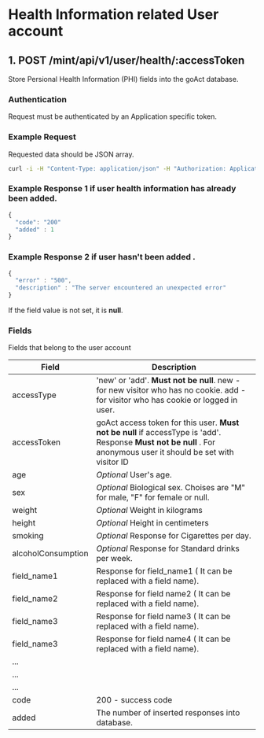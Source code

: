 # Health Information related User account
  

## 1. POST /mint/api/v1/user/health/:accessToken

Store Persional Health Information (PHI) fields into the goAct database. 

### Authentication

Request must be authenticated by an Application specific token.

### Example Request

Requested data should be JSON array.  

```sh
curl -i -H "Content-Type: application/json" -H "Authorization: ApplicationToken 1YotnFZsEjr1zCsicMWpAAFSa" -X POST -d '[{"accessType" : "add", "firstName" : "Firstname", "lastName" : "Lastname", "age" : 33, "sex" : "F", "height" : 178, "weight" : 75, "bmi" : 75, "smoking" : 75, "alcoholConsumption" : 75 , "conceiveTry" : 75, "conceiveTryMonthly" : 75, "healthyBaby" : true, "sti" : true, "stiPositive" : false, "menstruation" : true, "havingSex" : 10, "havingSexMultiple" : 'unsure', "contraception" : true, "medicalConditions" : ["Diabetes","Endometriosis"] }]'  https://flinderscardio.goact.co/mint/api/v1/health/dbd4bc88-7f44-4cd7-b9f6-06db922e36c2
```
### Example Response 1 if user health information has already been added.

```javascript
{ 
  "code": "200"
  "added" : 1
}
```

### Example Response 2 if user hasn't been added .

```javascript
{ 
  "error" : "500",
  "description" : "The server encountered an unexpected error"
}
```

If the field value is not set, it is **null**.

### Fields

Fields that belong to the user account

Field | Description
---------|-------- 
accessType  | 'new' or 'add'. **Must not be null**. new - for new visitor who has no cookie. add - for visitor who has cookie or logged in user.
accessToken | goAct access token for this user. **Must not be null** if accessType is 'add'. Response **Must not be null** . For anonymous user it should be set with visitor ID
age | *Optional* User's age.
sex | *Optional* Biological sex. Choises are "M" for male, "F" for female or null.
weight |    *Optional* Weight in kilograms
height |    *Optional* Height in centimeters  
smoking |  *Optional* Response for Cigarettes per day. 
alcoholConsumption |  *Optional* Response for Standard drinks per week. 
field_name1 | Response for field_name1 ( It can be replaced with a field name).
field_name2 | Response for field name2 ( It can be replaced with a field name). 
field_name3 | Response for field name3 ( It can be replaced with a field name). 
field_name3 | Response for field name4 ( It can be replaced with a field name). 
... | 
... | 
... | 
code | 200 - success code
added | The number of inserted responses into database.
 
 








